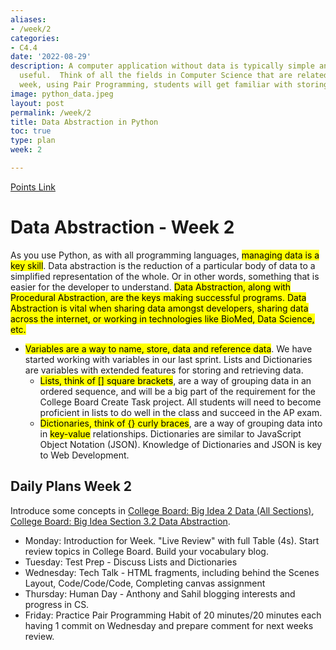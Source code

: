 ```yaml
---
aliases:
- /week/2
categories:
- C4.4
date: '2022-08-29'
description: A computer application without data is typically simple and not very
  useful.  Think of all the fields in Computer Science that are related to data.  This
  week, using Pair Programming, students will get familiar with storing data in Python.
image: python_data.jpeg
layout: post
permalink: /week/2
title: Data Abstraction in Python
toc: true
type: plan
week: 2

---
```


[Points Link](https://github.com/nighthawkcoders/APCSP/issues/22)

# Data Abstraction - Week 2
As you use Python, as with all programming languages, <mark>managing data is a key skill</mark>.  Data abstraction is the reduction of a particular body of data to a simplified representation of the whole. Or in other words, something that is easier for the developer to understand.  <mark>Data Abstraction<mark>, along with <mark>Procedural Abstraction</mark>, are the keys making successful programs.  Data Abstraction is vital when sharing data amongst developers, sharing data across the internet, or working in technologies like BioMed, Data Science, etc.
- <mark>Variables are a way to name, store, data and reference data</mark>.  We have started working with variables in our last sprint.  Lists and Dictionaries are variables with extended features for storing and retrieving data.
    - <mark>Lists, think of [] square brackets</mark>, are a way of grouping data in an ordered sequence, and will be a big part of the requirement for the College Board Create Task project.  All students will need to become proficient in lists to do well in the class and succeed in the AP exam.
    - <mark>Dictionaries, think of {} curly braces</mark>, are a way of grouping data into in <mark>key-value</mark> relationships.  Dictionaries are similar to JavaScript Object Notation (JSON).  Knowledge of Dictionaries and JSON is key to Web Development.


## Daily Plans Week 2
Introduce some concepts in [College Board: Big Idea 2 Data (All Sections)](https://apclassroom.collegeboard.org/103/home?unit=2), [College Board: Big Idea Section 3.2 Data Abstraction](https://apclassroom.collegeboard.org/103/home?unit=3).
- Monday: Introduction for Week.  "Live Review" with full Table (4s).  Start review topics in College Board.  Build your vocabulary blog.
- Tuesday: Test Prep - Discuss Lists and Dictionaries  
- Wednesday: Tech Talk - HTML fragments, including behind the Scenes Layout, Code/Code/Code, Completing canvas assignment 
- Thursday: Human Day - Anthony and Sahil blogging interests and progress in CS.
- Friday: Practice Pair Programming Habit of 20 minutes/20 minutes each having 1 commit on Wednesday and prepare comment for next weeks review.
